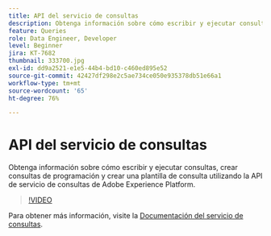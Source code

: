 ```yaml
---
title: API del servicio de consultas
description: Obtenga información sobre cómo escribir y ejecutar consultas, crear consultas de programación y crear una plantilla de consulta utilizando la API de servicio de consultas de Adobe Experience Platform.
feature: Queries
role: Data Engineer, Developer
level: Beginner
jira: KT-7682
thumbnail: 333700.jpg
exl-id: dd9a2521-e1e5-44b4-bd10-c460ed895e52
source-git-commit: 42427df298e2c5ae734ce050e935378db51e66a1
workflow-type: tm+mt
source-wordcount: '65'
ht-degree: 76%

---
```


# API del servicio de consultas

Obtenga información sobre cómo escribir y ejecutar consultas, crear consultas de programación y crear una plantilla de consulta utilizando la API de servicio de consultas de Adobe Experience Platform.

>[!VIDEO](https://video.tv.adobe.com/v/333700?quality=12&learn=on)

Para obtener más información, visite la [Documentación del servicio de consultas](https://experienceleague.adobe.com/docs/experience-platform/query/home.html?lang=es).

